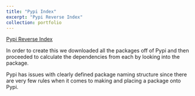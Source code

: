 ```yaml
---
title: "Pypi Index"
excerpt: "Pypi Reverse Index"
collection: portfolio
---
```


<a href='http://www.pypi-rev-idx.site/'>Pypi Reverse Index</a>

In order to create this we downloaded all the packages off of Pypi and then proceeded to calculate the dependencies from each by looking into the package.

Pypi has issues with clearly defined package naming structure since there are very few rules when it comes to making and placing a package onto Pypi.
